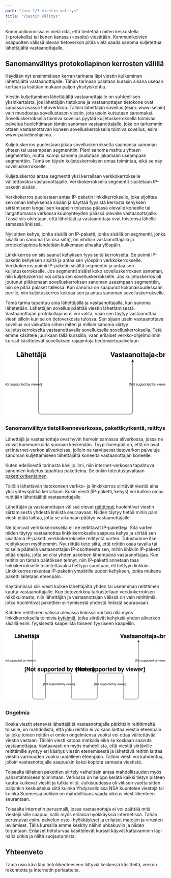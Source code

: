 ```yaml
---
path: "/osa-1/3-viestin-välitys"
title: "Viestin välitys"
---
```



<div>
<lead>Kommunikoinnissa ei vielä riitä, että tiedetään miten keskustella (=protokolla) tai kenen kanssa (=osoite) viestitään. Kommunikoivien osapuolten välissä olevan tietoverkon pitää vielä saada sanoma kuljetettua lähettäjältä vastaanottajalle.</lead>
</div>

## Sanomanvälitys protokollapinon kerrosten välillä

Käydään nyt ensimmäisen kerran tarinana läpi viestin kulkeminen lähettäjältä vastaanottajalle. Tähän tarinaan palataan kurssin aikana useaan kertaan ja lisätään mukaan paljon yksityiskohtia.

Viestin kuljettaminen lähettäjältä vastaanottajalle on suhteellisen yksinkertaista, jos lähettäjän tietokone ja vastaanottajan tietokone ovat samassa osassa tietoverkkoa. Tällöin lähettäjän sovellus (esim. www-selain) vain muodostaa sovellustason viestin, jota usein kutsutaan sanomaksi. Sovelluskerroksella toimiva sovellus pyytää kuljetuskerroksella toimivaa palvelua huolehtimaan tämän sanoman vastaanottajalle, joka on tarkemmin ottaen vastaanottavan koneen sovelluskerroksella toimiva sovellus, esim. www-palvelinohjelma.

Kuljetuskerros puolestaan jakaa sovelluskerrokselta saamansa sanoman yhteen tai useampaan segmenttiin. Pieni sanoma mahtuu yhteen segmenttiin, mutta isompi sanoma joudutaan jakamaan useampaan segmenttiin. Tämä on täysin kuljetuskerroksen omaa toimintaa, eikä se näy sovelluskerrokselle.

Kuljetuskerros antaa segmentit yksi kerrallaan verkkokerrokselle välitettäväksi vastaanottajalle. Verkkokerroksella segmentit sijoitetaan IP-paketin sisään.

Verkkokerros puolestaan antaa IP-paketin linkkikerrokselle, joka sijoittaa sen oman kehyksensä sisään ja käyttää fyysistä kerrosta kehyksen siirtämiseen langallisen kaapelin toisessa päässä olevalle koneelle tai langattomassa verkossa kuuloyhteyden päässä olevalle vastaanottajalle. Tässä siis oletetaan, että lähettäjä ja vastaanottaja ovat toistensa lähellä samassa linkissä.

Nyt sitten kehys, jonka sisällä on IP-paketti, jonka sisällä on segmentti, jonka sisällä on sanoma (tai osa siitä), on vihdoin vastaanottajalla ja protokollapinoa lähdetään kulkemaan alhaalta ylöspäin.

Linkkikerros on siis saanut kehyksen fyysiseltä kerrokselta. Se poimii IP-paketin kehyksen sisältä ja antaa sen ylöspäin verkkokerrokselle. Verkkokerros poimii IP-paketin sisältä segmentin ja antaa sen kuljetuskerrokselle. Jos segmentti sisälsi koko sovelluskerroksen sanoman, niin kuljetuskerros voi antaa sen sovelluskerrokselle. Jos kuljetuskerros oli joutunut pilkkomaan sovelluskerroksen sanoman useampaan segmenttiin, niin se pitää palaset tallessa. Kun sanoma on saapunut kokonaisuudessaan perille, niin kuljetuskerros kokoaa sen ja antaa sanoman sovelluskerrokselle.

Tämä tarina tapahtuu aina lähettäjällä ja vastaanottajalla, kun sanoma lähetetään. Lähettäjän sovellus päättää viestin lähettämisestä. Vastaanottajan protokollapino ei voi valita, vaan sen täytyy vastaanottaa viesti silloin kun se on tietoverkosta tulossa. Sen sijaan usein vastaanottava sovellus voi vaikuttaa siihen miten ja milloin sanoma siirtyy kuljetuskerrokselta vastaanottavalle sovellukselle sovelluskerroksella. Tätä emme käsittele juurikaan tällä kurssilla, vaan erilaiset verkko-ohjelmoinnin kurssit käsittelevät sovelluksen rajapintoja tiedonsiirtopalveluun.

<div>
<illustrations motive="verkon-kaavakuva.pdf" frombottom="0" totalheight="70%"></illustrations>
</div>

![viesti kulkee sovelluskerrokselta muiden kerrosten läpi fyysiselle kerrokselle ja sieltä vastaanottajan fyysiselle kerrokselle ja käänteisessä järjestyksessä kerrosten läpi sovelluskerrokselle](../img/kerrokset.svg)


<div><quiz id="5c77cf5799236814c5bbdcf4"></quiz></div>

### Sanomanvälitys tietoliikenneverkossa, pakettikytkentä, reititys

Lähettäjä ja vastaanottaja ovat hyvin harvoin samassa aliverkossa, jossa ne voivat kommunikoida suoraan keskenään. Tyypillisempää on, että ne ovat eri internet-verkon aliverkoissa, jolloin ne tarvitsevat tietoverkon palveluja sanoman kuljettamiseen lähettäjältä koneelta vastaanottajan koneelle.

Kuten edellisestä tarinasta kävi jo ilmi, niin internet-verkossa tapahtuva sanomien kuljetus tapahtuu paketteina. Se onkin toteutustavaltaan [pakettikytkentäinen](https://fi.wikipedia.org/wiki/Pakettikytkent%C3%A4).

Tällöin lähettävän tietokoneen verkko- ja linkkikerros siirtävät viestiä aina yksi yhteyspätkä kerrallaan. Kukin viesti (IP-paketti, kehys) voi kulkea omaa reittiään lähettäjältä vastaanottajalle.

Lähettäjän ja vastaanottajan välissä olevat [reitittimet](https://fi.wikipedia.org/wiki/Reititin) huolehtivat viestin siirtämisestä yhdestä linkistä seuraavaan. Niiden täytyy tietää mihin päin viesti pitää laittaa, jotta se aikanaan päätyy vastaanottajalle.

Ne  toimivat verkkokerroksella eli ne reitittävät IP-paketteja. Sitä varten niiden täytyy vastaanottaa linkkikerrokselle saapuva kehys ja siirtää sen sisältämä IP-paketti verkkokerrokselle reititystä varten. Tutustumme itse reititykseen myöhemmin. Nyt riittää tieto siitä, että reititin osaa tavalla tai toisella päätellä vastaanottajan IP-osoitteesta sen, mihin linkkiin IP-paketti pitää ohjata, jotta se olisi yhden askeleen lähempänä vastaanottajaa. Kun reititin on tämän päätöksen tehnyt, niin IP-paketti annetaan taas linkkikerrokselle toimitettavaksi tiettyyn suuntaan, eli tiettyyn linkkiin. Linkkikerros rakentaa IP-paketin ympärille uuden kehyksen, jonka mukana paketti laitetaan eteenpäin.

Käytännössä siis viesti kulkee lähettäjältä yhden tai useamman reitittimen kautta vastaanottajalle. Kun tietoverkkoa tarkastellaan verkkokerroksen näkökulmasta, niin lähettäjän ja vastaanottajan välissä on vain reitittimiä, jotka huolehtivat pakettien siirtymisestä yhdestä linkistä seuraavaan.

Kahden reitittimen välissä olevassa linkissä voi toki olla myös linkkikerroksella toimivia [kytkimiä](https://fi.wikipedia.org/wiki/Kytkin_(tietoliikenne)), jotka siirtävät kehyksiä yhden aliverkon sisällä esim. fyysisestä kaapelista toiseen fyysiseen kaapeliin.

![Kaavakuva missä viesti kulkee lähettäjältä vastaanottajalle useamman reitittimen kautta](../img/lahettaja-reititin-vastaanottaja.svg)


### Ongelmia

Koska viestit etenevät lähettäjältä vastaanottajalle pätkittäin reitittimeltä toiselle, on mahdollista, että joku reititin ei voikaan laittaa viestiä eteenpäin tai joku toinen reititin ei omien ongelmiensa vuoksi voi ottaa välitettävää viestiä vastaan. Tällöin viesti katoaa matkalla eikä se koskaan saavuta vastaanottajaa. Vastaavasti on myös mahdollista, että viestiä siirtäville reitittimille syntyy eri käsitys viestin etenemisestä ja lähettävä reititin laittaa viestin varmuuden vuoksi uudelleen eteenpäin. Tällöin viesti voi kahdentua, jolloin vastaanottajalle saapuukin kaksi kopiota samasta viestistä.

Toisaalta tällainen pakettien siirtely vaiheittain antaa mahdollisuuden myös pahantahtoiseen toimintaan. Verkossa on helppo kerätä kaikki tietyn pisteen kautta kulkevat viestit ja tutkia niitä. Julkisuudessa oli viitisen vuotta sitten paljonkin keskustelua siitä kuinka Yhdysvalloissa NSA kuuntelee viestejä tai kuinka Suomessa poliisin on mahdollisuus saada oikeus viestiliikenteen seurantaan.

Toisaalta internetin perusmalli, jossa vastaanottaja ei voi päättää mitä viestejä sille saapuu, sallii myös erilaisia hyökkäyksiä internetissä. Tähän perustuvat esim. palvelun esto -hyökkäykset ja erilaiset matojen ja virusten leviämiset. Tällä kurssilla emme keskity näihin uhkakuviin ja niiden torjuntaan. Erilaiset tietoturvaa käsittelevät kurssit käyvät kattavammin läpi näitä uhkia ja niiltä suojautumista.


<div><quiz id="5c77f30799236814c5bbdd50"></quiz></div>

## Yhteenveto

Tämä osio kävi läpi tietoliikenteeseen liittyviä keskeisiä käsitteitä, verkon rakennetta ja internetin periaatteita.


<div><quiz id="5c811117c41ed4148d971561"></quiz></div>

